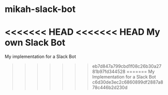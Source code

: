 # mikah-slack-bot
<<<<<<< HEAD
<<<<<<< HEAD
My own Slack Bot
=======
My implementation for a Slack Bot
>>>>>>> eb7d847a799cbd1f08c26b30a2781b97fd344528
=======
My Implementation for a Slack Bot
>>>>>>> c6d30de3ec2c6860899df2887a878c446b2d230d
